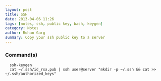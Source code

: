 ```yaml
---
layout: post
title: SSH
date: 2013-04-06 11:26
tags: [notes, ssh, public key, bash, keygen]
category: Notes
author: Rohan Garg
summary: Copy your ssh public key to a server
---
```


### Command(s)

      ssh-keygen
      cat ~/.ssh/id_rsa.pub | ssh user@server "mkdir -p ~/.ssh && cat >> ~/.ssh/authorized_keys"
